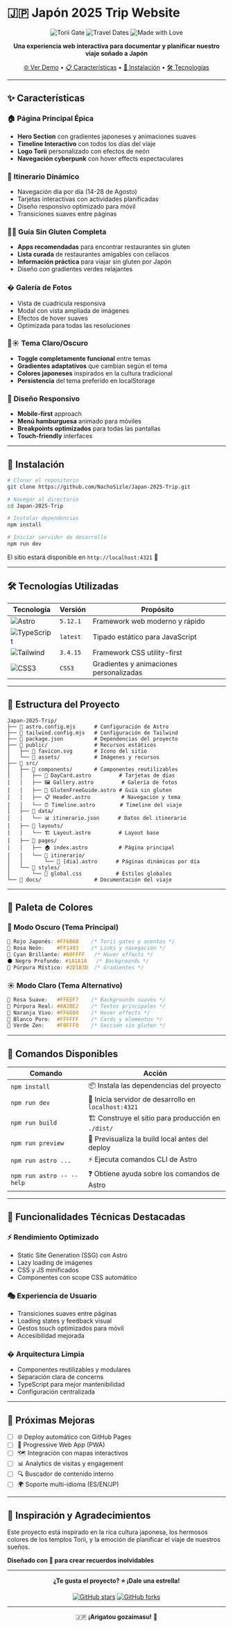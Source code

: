 # 🇯🇵 Japón 2025 Trip Website

<div align="center">

![Torii Gate](https://img.shields.io/badge/⛩️-Torii%20Gate-FF6B6B?style=for-the-badge)
![Travel Dates](https://img.shields.io/badge/📅-14--28%20Agosto%202025-FFB3B3?style=for-the-badge)
![Made with Love](https://img.shields.io/badge/💖-Hecho%20con%20Amor-FF1493?style=for-the-badge)

**Una experiencia web interactiva para documentar y planificar nuestro viaje soñado a Japón**

[🌐 Ver Demo](#) • [📋 Características](#-características) • [🚀 Instalación](#-instalación) • [🛠️ Tecnologías](#️-tecnologías-utilizadas)

</div>

---

## ✨ Características

### 🏠 **Página Principal Épica**
- **Hero Section** con gradientes japoneses y animaciones suaves
- **Timeline Interactivo** con todos los días del viaje
- **Logo Torii** personalizado con efectos de neón
- **Navegación cyberpunk** con hover effects espectaculares

### 📅 **Itinerario Dinámico**
- Navegación día por día (14-28 de Agosto)
- Tarjetas interactivas con actividades planificadas
- Diseño responsivo optimizado para móvil
- Transiciones suaves entre páginas

### 🌾🚫 **Guía Sin Gluten Completa**
- **Apps recomendadas** para encontrar restaurantes sin gluten
- **Lista curada** de restaurantes amigables con celíacos
- **Información práctica** para viajar sin gluten por Japón
- Diseño con gradientes verdes relajantes

### � **Galería de Fotos**
- Vista de cuadrícula responsiva
- Modal con vista ampliada de imágenes
- Efectos de hover suaves
- Optimizada para todas las resoluciones

### 🌙☀️ **Tema Claro/Oscuro**
- **Toggle completamente funcional** entre temas
- **Gradientes adaptativos** que cambian según el tema
- **Colores japoneses** inspirados en la cultura tradicional
- **Persistencia** del tema preferido en localStorage

### 📱 **Diseño Responsivo**
- **Mobile-first** approach
- **Menú hamburguesa** animado para móviles
- **Breakpoints optimizados** para todas las pantallas
- **Touch-friendly** interfaces

---

## 🚀 Instalación

```bash
# Clonar el repositorio
git clone https://github.com/NachoSizle/Japan-2025-Trip.git

# Navegar al directorio
cd Japan-2025-Trip

# Instalar dependencias
npm install

# Iniciar servidor de desarrollo
npm run dev
```

El sitio estará disponible en `http://localhost:4321` 🎌

---

## 🛠️ Tecnologías Utilizadas

<div align="center">

| Tecnología | Versión | Propósito |
|------------|---------|-----------|
| ![Astro](https://img.shields.io/badge/⚡-Astro-FF5A03?style=flat-square) | `5.12.1` | Framework web moderno y rápido |
| ![TypeScript](https://img.shields.io/badge/📘-TypeScript-3178C6?style=flat-square) | `latest` | Tipado estático para JavaScript |
| ![Tailwind](https://img.shields.io/badge/🎨-Tailwind%20CSS-38BDF8?style=flat-square) | `3.4.15` | Framework CSS utility-first |
| ![CSS3](https://img.shields.io/badge/🎭-CSS%20Custom-1572B6?style=flat-square) | `CSS3` | Gradientes y animaciones personalizadas |

</div>

---

## 📁 Estructura del Proyecto

```
Japan-2025-Trip/
├── 📄 astro.config.mjs      # Configuración de Astro
├── 📄 tailwind.config.mjs   # Configuración de Tailwind
├── 📄 package.json          # Dependencias del proyecto
├── 📂 public/               # Recursos estáticos
│   ├── 🎨 favicon.svg       # Icono del sitio
│   └── 📂 assets/           # Imágenes y recursos
├── 📂 src/
│   ├── 📂 components/       # Componentes reutilizables
│   │   ├── 🎫 DayCard.astro         # Tarjetas de días
│   │   ├── 🖼️ Gallery.astro         # Galería de fotos
│   │   ├── 🌾 GlutenFreeGuide.astro # Guía sin gluten
│   │   ├── 📋 Header.astro          # Navegación y tema
│   │   └── ⏰ Timeline.astro        # Timeline del viaje
│   ├── 📂 data/
│   │   └── 📊 itinerario.json      # Datos del itinerario
│   ├── 📂 layouts/
│   │   └── 🏗️ Layout.astro         # Layout base
│   ├── 📂 pages/
│   │   ├── 🏠 index.astro          # Página principal
│   │   └── 📂 itinerario/
│   │       └── 📅 [dia].astro      # Páginas dinámicas por día
│   └── 📂 styles/
│       └── 🎨 global.css           # Estilos globales
└── 📂 docs/                 # Documentación del viaje
```

---

## 🎨 Paleta de Colores

### 🌙 Modo Oscuro (Tema Principal)
```css
🎌 Rojo Japonés: #FF6B6B    /* Torii gates y acentos */
💖 Rosa Neón:    #FF1493    /* Links y navegación */
🌊 Cyan Brillante: #00FFFF   /* Hover effects */
⚫ Negro Profundo: #1A1A1A   /* Backgrounds */
🌟 Púrpura Místico: #2D1B3D  /* Gradientes */
```

### ☀️ Modo Claro (Tema Alternativo)
```css
🌸 Rosa Suave:   #FFEEF7    /* Backgrounds suaves */
💜 Púrpura Real: #8A2BE2    /* Textos principales */
🧡 Naranja Vivo: #FF6600    /* Hover effects */
🤍 Blanco Puro:  #FFFFFF    /* Cards y elementos */
💚 Verde Zen:    #F0FFF0    /* Sección sin gluten */
```

---

## 🧞 Comandos Disponibles

| Comando | Acción |
|---------|--------|
| `npm install` | 📦 Instala las dependencias del proyecto |
| `npm run dev` | 🚀 Inicia servidor de desarrollo en `localhost:4321` |
| `npm run build` | 🏗️ Construye el sitio para producción en `./dist/` |
| `npm run preview` | 👀 Previsualiza la build local antes del deploy |
| `npm run astro ...` | ⚡ Ejecuta comandos CLI de Astro |
| `npm run astro -- --help` | ❓ Obtiene ayuda sobre los comandos de Astro |

---

## 🎯 Funcionalidades Técnicas Destacadas

### ⚡ **Rendimiento Optimizado**
- Static Site Generation (SSG) con Astro
- Lazy loading de imágenes
- CSS y JS minificados
- Componentes con scope CSS automático

### 🎭 **Experiencia de Usuario**
- Transiciones suaves entre páginas
- Loading states y feedback visual
- Gestos touch optimizados para móvil
- Accesibilidad mejorada

### � **Arquitectura Limpia**
- Componentes reutilizables y modulares
- Separación clara de concerns
- TypeScript para mejor mantenibilidad
- Configuración centralizada

---

## 🌟 Próximas Mejoras

- [ ] 🌐 Deploy automático con GitHub Pages
- [ ] 📱 Progressive Web App (PWA)
- [ ] 🗺️ Integración con mapas interactivos
- [ ] 📊 Analytics de visitas y engagement
- [ ] 🔍 Buscador de contenido interno
- [ ] 🌍 Soporte multi-idioma (ES/EN/JP)

---

## 💫 Inspiración y Agradecimientos

Este proyecto está inspirado en la rica cultura japonesa, los hermosos colores de los templos Torii, y la emoción de planificar el viaje de nuestros sueños. 

**Diseñado con 💖 para crear recuerdos inolvidables** 

---

<div align="center">

**¿Te gusta el proyecto? ⭐ ¡Dale una estrella!**

[![GitHub stars](https://img.shields.io/github/stars/NachoSizle/Japan-2025-Trip?style=social)](https://github.com/NachoSizle/Japan-2025-Trip/stargazers)
[![GitHub forks](https://img.shields.io/github/forks/NachoSizle/Japan-2025-Trip?style=social)](https://github.com/NachoSizle/Japan-2025-Trip/network/members)

---

🇯🇵 **¡Arigatou gozaimasu!** 🙏

</div>
